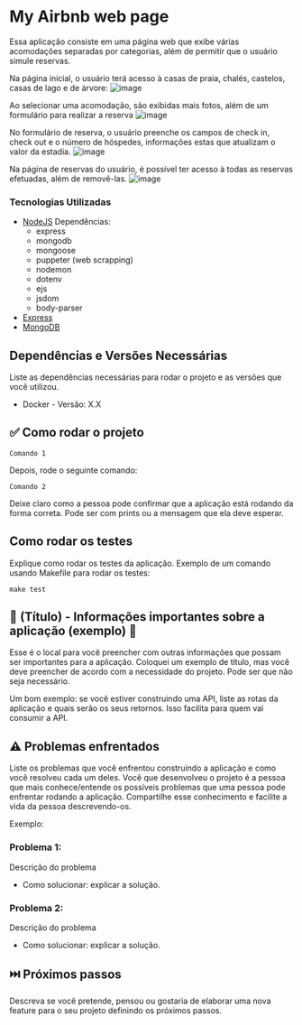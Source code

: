 # My Airbnb  web page
Essa aplicação consiste em uma página web que exibe várias acomodações separadas por categorias, além de permitir que o usuário simule reservas.

Na página inicial, o usuário terá acesso à casas de praia, chalés, castelos, casas de lago e de árvore:
![image](https://github.com/S41K10/MyAirbnb/assets/89564462/9e3243e4-e827-4e5f-a6c7-b9b096dc5e93)

Ao selecionar uma acomodação, são exibidas mais fotos, além de um formulário para realizar a reserva
![image](https://github.com/S41K10/MyAirbnb/assets/89564462/265167d4-b8a6-45e8-98cf-e0dd02b34c62)

No formulário de reserva, o usuário preenche os campos de check in, check out e o número de hóspedes, informações estas que atualizam o valor da estadia.
![image](https://github.com/S41K10/MyAirbnb/assets/89564462/f20faaf9-ed8b-4211-91ad-acc8c208a128)

Na página de reservas do usuário, é possível ter acesso à todas as reservas efetuadas, além de removê-las.
![image](https://github.com/S41K10/MyAirbnb/assets/89564462/73ecf99c-3ef2-44c8-8734-42be6506b032)

### Tecnologias Utilizadas
* [NodeJS](https://nodejs.org/en)
  Dependências:
    - express
    - mongodb
    - mongoose
    - puppeter (web scrapping)
    - nodemon
    - dotenv
    - ejs
    - jsdom
    - body-parser
* [Express](https://expressjs.com/pt-br/)
* [MongoDB](https://www.mongodb.com/pt-br)


## Dependências e Versões Necessárias

Liste as dependências necessárias para rodar o projeto e as versões que você utilizou.

* Docker - Versão: X.X

## ✅ Como rodar o projeto



```
Comando 1
```

Depois, rode o seguinte comando:

```
Comando 2
```

Deixe claro como a pessoa pode confirmar que a aplicação está rodando da forma correta. Pode ser com prints ou a mensagem que ela deve esperar.

## Como rodar os testes

Explique como rodar os testes da aplicação. Exemplo de um comando usando Makefile para rodar os testes:

```
make test
```

## 📌 (Título) - Informações importantes sobre a aplicação (exemplo) 📌

Esse é o local para você preencher com outras informações que possam ser importantes para a aplicação. Coloquei um exemplo de título, mas você deve preencher de acordo com a necessidade do projeto. Pode ser que não seja necessário.

Um bom exemplo: se você estiver construindo uma API, liste as rotas da aplicação e quais serão os seus retornos. Isso facilita para quem vai consumir a API.


## ⚠️ Problemas enfrentados

Liste os problemas que você enfrentou construindo a aplicação e como você resolveu cada um deles. Você que desenvolveu o projeto é a pessoa que mais conhece/entende os possíveis problemas que uma pessoa pode enfrentar rodando a aplicação. Compartilhe esse conhecimento e facilite a vida da pessoa descrevendo-os.

Exemplo:

### Problema 1:
Descrição do problema
* Como solucionar: explicar a solução.

### Problema 2:
Descrição do problema
* Como solucionar: explicar a solução.

## ⏭️ Próximos passos

Descreva se você pretende, pensou ou gostaria de elaborar uma nova feature para o seu projeto definindo os próximos passos.
